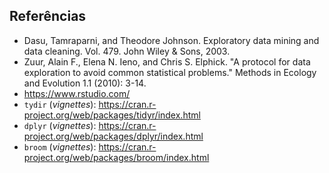 ## Referências

* Dasu, Tamraparni, and Theodore Johnson. Exploratory data mining and data cleaning. Vol. 479. John Wiley & Sons, 2003.
* Zuur, Alain F., Elena N. Ieno, and Chris S. Elphick. "A protocol for data exploration to avoid common statistical problems." Methods in Ecology and Evolution 1.1 (2010): 3-14.
* https://www.rstudio.com/
* `tydir` (*vignettes*): https://cran.r-project.org/web/packages/tidyr/index.html
* `dplyr` (*vignettes*): https://cran.r-project.org/web/packages/dplyr/index.html
* `broom` (*vignettes*): https://cran.r-project.org/web/packages/broom/index.html